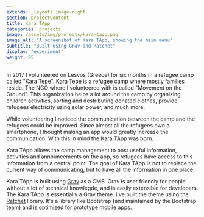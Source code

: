 ```yaml
---
extends: _layouts.image-right
section: projectContent
title: Kara TApp
categories: projects
image: /assets/img/projects/kara-tapp.png
image_alt: "A screenshot of Kara TApp, showing the main menu"
subtitle: "Built using Grav and Ratchet"
display: "experiment"
weight: 95
---
```


In 2017 I volunteered on Lesvos (Greece) for six months in a refugee camp called "Kara Tepe". Kara Tepe is a refugee camp where mostly families reside. The NGO where I volunteered with is called "Movement on the Ground". This organization helps a lot around the camp by organizing children activities, sorting and destributing donated clothes, provide refugees electricity using solar power, and much more.

While volunteering I noticed the communication between the camp and the refugees could be improved. Since almost all the refugees own a smartphone, I thought making an app would greatly increase the communication. With this in mind the Kara TApp was born.

Kara TApp allows the camp management to post useful information, activities and announcements on the app, so refugees have access to this information from a central point. The goal of Kara TApp is not to replace the current way of communicating, but to have all the information in one place.

Kara TApp is built using <a href="https://getgrav.org/" target="_blank">Grav</a> as a CMS. Grav is user friendly for people without a lot of technical knowlegde, and is easily extensible for developers. The Kara TApp is essentially a Grav theme. I've built the theme using the <a href="http://goratchet.com/" target="_blank">Ratchet</a> library. It's a library like Bootstrap (and maintained by the Bootstrap team) and is optimized for prototype mobile apps. 
